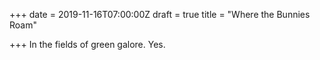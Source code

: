 +++
date = 2019-11-16T07:00:00Z
draft = true
title = "Where the Bunnies Roam"

+++
In the fields of green galore. Yes.